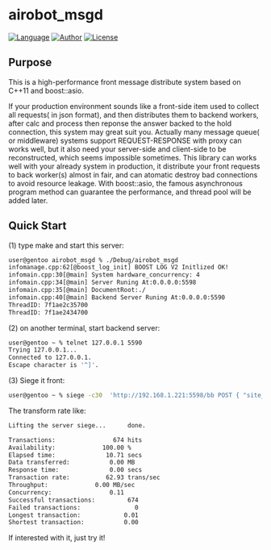 # airobot_msgd   

[![Language](https://img.shields.io/badge/Language-GCC-green.svg)](https://gcc.gnu.org/) 
[![Author](https://img.shields.io/badge/author-Nicol%20TAO-blue.svg)](https://taozj.org/) 
[![License](https://img.shields.io/badge/license-BSD-red.svg)](http://yanyiwu.mit-license.org)

## Purpose   
This is a high-performance front message distribute system based on C++11 and boost::asio.

If your production environment sounds like a front-side item used to collect all requests( in json format), and then distributes them to backend workers, after calc and process then reponse the answer backed to the hold connection, this system may great suit you. 
Actually many message queue( or middleware) systems support REQUEST-RESPONSE with proxy can works well, but it also need your server-side and client-side to be reconstructed, which seems impossible sometimes. This library can works well with your already system in production, it distribute your front requests to back worker(s) almost in fair, and can atomatic destroy bad connections to avoid resource leakage. With boost::asio, the famous asynchronous program method can guarantee the performance, and thread pool will be added later.

## Quick Start   
(1) type make and start this server:   
```bash
user@gentoo airobot_msgd % ./Debug/airobot_msgd
infomanage.cpp:62[@boost_log_init] BOOST LOG V2 Initlized OK!
infomain.cpp:30[@main] System hardware_concurrency: 4
infomain.cpp:34[@main] Server Runing At:0.0.0.0:5598
infomain.cpp:35[@main] DocumentRoot:./
infomain.cpp:40[@main] Backend Server Runing At:0.0.0.0:5590
ThreadID: 7f1ae2c35700
ThreadID: 7f1ae2434700
```

(2) on another terminal, start backend server:   
```bash
user@gentoo ~ % telnet 127.0.0.1 5590
Trying 127.0.0.1...
Connected to 127.0.0.1.
Escape character is '^]'.

```

(3) Siege it front:   
```bash
user@gentoo ~ % siege -c30  'http://192.168.1.221:5598/bb POST { "site_id":101964,"session_id":105408569209258625 } '
```

The transform rate like:
```bash
Lifting the server siege...      done.

Transactions:                674 hits
Availability:             100.00 %
Elapsed time:              10.71 secs
Data transferred:           0.00 MB
Response time:              0.00 secs
Transaction rate:          62.93 trans/sec
Throughput:             0.00 MB/sec
Concurrency:                0.11
Successful transactions:         674
Failed transactions:               0
Longest transaction:            0.01
Shortest transaction:           0.00

```

If interested with it, just try it!
